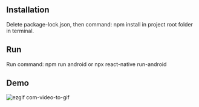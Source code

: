 ## Installation
Delete package-lock.json, then command: npm install in project root folder in terminal.
## Run
Run command: npm run android or npx react-native run-android
## Demo
![ezgif com-video-to-gif](https://user-images.githubusercontent.com/56933027/217866186-ec5bc9d6-d58a-4b28-a2a0-db72f50a61b1.gif)
